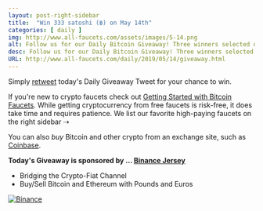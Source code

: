 ```yaml
---
layout: post-right-sidebar
title:  "Win 333 satoshi (฿) on May 14th"
categories: [ daily ]
img: http://www.all-faucets.com/assets/images/5-14.png
alt: Follow us for our Daily Bitcoin Giveaway! Three winners selected daily!
desc: Follow us for our Daily Bitcoin Giveaway! Three winners selected daily!
URL: http://www.all-faucets.com/daily/2019/05/14/giveaway.html
---
```


Simply <a href="https://twitter.com/intent/user?screen_name=CryptoPayoff" target="_blank">retweet</a> today's Daily Giveaway Tweet for your chance to win.

If you're new to crypto faucets check out <a href="http://www.all-faucets.com/start.html">Getting Started with Bitcoin Faucets</a>. While getting cryptocurrency from free faucets is risk-free, it does take time and requires patience. We list our favorite high-paying faucets on the right sidebar ⇢

You can also <i>buy</i> Bitcoin and other crypto from an exchange site, such as <a href="http://bit.ly/www-coinbase" target="_blank">Coinbase</a>.

<b>Today's Giveaway is sponsored by ... <a href="http://bit.ly/www-binance-je" target="_blank">Binance Jersey</a></b><br>
- Bridging the Crypto-Fiat Channel<br>
- Buy/Sell Bitcoin and Ethereum with Pounds and Euros<br>
<p> </p>
<a href="http://bit.ly/www-binance-je" target="_blank"><img src="http://www.all-faucets.com/assets/images/binance-jersey-interface.png" alt="Binance"/></a>
